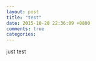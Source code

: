 ```yaml
---
layout: post
title: "test"
date: 2015-10-28 22:36:09 +0800
comments: true
categories: 
---
```

just test
